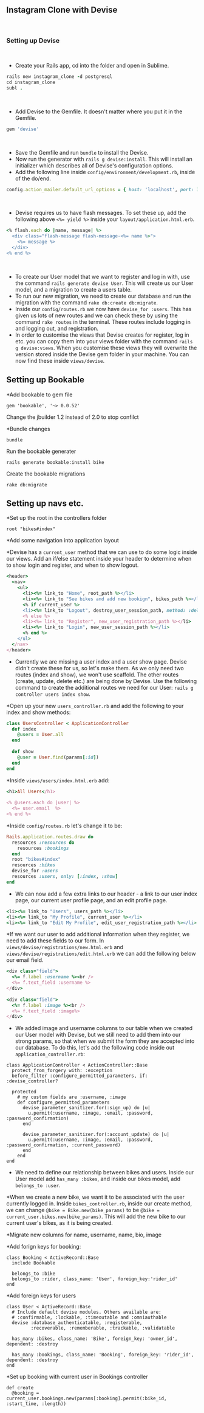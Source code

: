 ## Instagram Clone with Devise
​
### Setting up Devise
​
* Create your Rails app, cd into the folder and open in Sublime.
​
```ruby
rails new instagram_clone -d postgresql
cd instagram_clone
subl .
```
​
* Add Devise to the Gemfile. It doesn't matter where you put it in the Gemfile.
​
```ruby
gem 'devise'
```
​
* Save the Gemfile and run `bundle` to install the Devise.
​
* Now run the generator with `rails g devise:install`. This will install an initializer which describes all of Devise's configuration options.
​
* Add the following line inside `config/environment/development.rb`, inside of the do/end. 
​
```ruby
config.action_mailer.default_url_options = { host: 'localhost', port: 3000 }
```
​
* Devise requires us to have flash messages. To set these up, add the following above `<%= yield %>` inside your `layout/application.html.erb`.
​
```ruby
<% flash.each do |name, message| %>
  <div class="flash-message flash-message-<%= name %>">
    <%= message %>
  </div>
<% end %>
```
​
* To create our User model that we want to register and log in with, use the command `rails generate devise User`. This will create us our User model, and a migration to create a users table.
​
* To run our new migration, we need to create our database and run the migration with the command `rake db:create db:migrate`.
​
* Inside our `config/routes.rb` we now have `devise_for :users`. This has given us lots of new routes and we can check these by using the command `rake routes` in the terminal. These routes include logging in and logging out, and registration. 
​
* In order to customise the views that Devise creates for register, log in etc. you can copy them into your views folder with the command `rails g devise:views`. When you customise these views they will overwrite the version stored inside the Devise gem folder in your machine. You can now find these inside `views/devise`.

## Setting up Bookable

*Add bookable to gem file
```
gem 'bookable', '~> 0.0.52'
```
Change the jbuilder 1.2 instead of 2.0 to stop confilct

*Bundle changes
```
bundle
```

Run the bookable generater

```
rails generate bookable:install bike
```
Create the bookable migrations

```
rake db:migrate
```

## Setting up navs etc.

*Set up the root in the controllers folder
```
root "bikes#index"
```

*Add some navigation into application layout

*Devise has a `current_user` method that we can use to do some logic inside our views. Add an if/else statement inside your header to determine when to show login and register, and when to show logout.
​
```ruby
<header>
  <nav>
    <ul>
      <li><%= link_to "Home", root_path %></li>
      <li><%= link_to "See bikes and add new bookign", bikes_path %></li>
      <% if current_user %>
      <li><%= link_to "Logout", destroy_user_session_path, method: :delete %></li>
      <% else %>
      <li><%= link_to "Register", new_user_registration_path %></li>
      <li><%= link_to "Login", new_user_session_path %></li>
      <% end %>
    </ul>
  </nav>
</header>
```
* Currently we are missing a user index and a user show page. Devise didn't create these for us, so let's make them. As we only need two routes (index and show), we won't use scaffold. The other routes (create, update, delete etc.) are being done by Devise. Use the following command to create the additional routes we need for our User: `rails g controller users index show`.

*Open up your new `users_controller.rb` and add the following to your index and show methods:
​
```ruby
class UsersController < ApplicationController
  def index
    @users = User.all
  end
​
  def show
    @user = User.find(params[:id])
  end
end
```


*Inside `views/users/index.html.erb` add:
​
```ruby
<h1>All Users</h1>
​
<% @users.each do |user| %>
  <%= user.email  %>
<% end %>
```

*Inside `config/routes.rb` let's change it to be:
​
```ruby
Rails.application.routes.draw do
  resources :resources do
    resources :bookings
  end
  root "bikes#index"
  resources :bikes
  devise_for :users
  resources :users, only: [:index, :show]
end
```
* We can now add a few extra links to our header - a link to our user index page, our current user profile page, and an edit profile page. 
​
```ruby
<li><%= link_to "Users", users_path %></li>
<li><%= link_to "My Profile", current_user %></li>
<li><%= link_to "Edit My Profile", edit_user_registration_path %></li>
```

*If we want our user to add additional information when they register, we need to add these fields to our form. In `views/devise/registrations/new.html.erb` and `views/devise/registrations/edit.html.erb` we can add the following below our email field.

```ruby
<div class="field">
  <%= f.label :username %><br />
  <%= f.text_field :username %>
</div>
​
<div class="field">
  <%= f.label :image %><br />
  <%= f.text_field :image%>
</div>
```
* We added image and username columns to our table when we created our User model with Devise, but we still need to add them into our strong params, so that when we submit the form they are accepted into our database. To do this, let's add the following code inside out `application_controller.rb`:

```
class ApplicationController < ActionController::Base
  protect_from_forgery with: :exception
  before_filter :configure_permitted_parameters, if: :devise_controller?

  protected
    # my custom fields are :username, :image
    def configure_permitted_parameters
      devise_parameter_sanitizer.for(:sign_up) do |u|
        u.permit(:username, :image, :email, :password, :password_confirmation)
      end

      devise_parameter_sanitizer.for(:account_update) do |u|
        u.permit(:username, :image, :email, :password, :password_confirmation, :current_password)
      end
    end
end
```
* We need to define our relationship between bikes and users. Inside our User model add `has_many :bikes`, and inside our bikes model, add `belongs_to :user`.

*When we create a new bike, we want it to be associated with the user currently logged in. Inside `bikes_controller.rb`, inside our create method, we can change `@bike = Bike.new(bike_params)` to be `@bike = current_user.bikes.new(bike_params)`. This will add the new bike to our current user's bikes, as it is being created. 

*Migrate new columns for name, username, name, bio, image

*Add forign keys for booking:
```
class Booking < ActiveRecord::Base
  include Bookable

  belongs_to :bike
  belongs_to :rider, class_name: 'User', foreign_key:'rider_id'
end
```
*Add foreign keys for users
```
class User < ActiveRecord::Base
  # Include default devise modules. Others available are:
  # :confirmable, :lockable, :timeoutable and :omniauthable
  devise :database_authenticatable, :registerable,
         :recoverable, :rememberable, :trackable, :validatable

  has_many :bikes, class_name: 'Bike', foreign_key: 'owner_id', dependent: :destroy

  has_many :bookings, class_name: 'Booking', foreign_key: 'rider_id', dependent: :destroy
end
```

*Set up booking with current user in Bookings controller
```
def create
  @booking =  current_user.bookings.new(params[:booking].permit(:bike_id, :start_time, :length))   
```





